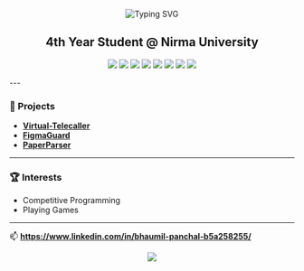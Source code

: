 <!-- Typing effect using SVG for modern vibe -->
<p align="center">
  <img src="https://readme-typing-svg.demolab.com?font=Fira+Code&size=28&pause=1000&color=36FF6B&center=true&vCenter=true&width=600&lines=Hi+there%2C+I+am+Bhaumil+Panchal+%F0%9F%91%8B" alt="Typing SVG" />
</p>

<h2 align="center">4th Year Student @ Nirma University</h2>

<!-- Skills Section -->
<p align="center">
  <img src="https://img.shields.io/badge/TypeScript-3178C6?style=for-the-badge&logo=typescript&logoColor=white" />
  <img src="https://img.shields.io/badge/React-20232A?style=for-the-badge&logo=react&logoColor=61DAFB" />
  <img src="https://img.shields.io/badge/Tailwind_CSS-38B2AC?style=for-the-badge&logo=tailwind-css&logoColor=white" />
  <img src="https://img.shields.io/badge/C-A8B9CC?style=for-the-badge&logo=c&logoColor=white" />
  <img src="https://img.shields.io/badge/C++-00599C?style=for-the-badge&logo=c%2B%2B&logoColor=white" />
  <img src="https://img.shields.io/badge/JavaScript-F7DF1E?style=for-the-badge&logo=javascript&logoColor=black" />
  <img src="https://img.shields.io/badge/Python-3670A0?style=for-the-badge&logo=python&logoColor=ffdd54" />
  <img src="https://img.shields.io/badge/Next.js-000000?style=for-the-badge&logo=nextdotjs&logoColor=white" />
</p>
---

### 🚀 Projects

- <b>[Virtual-Telecaller](https://github.com/Tirth1410/Virtual-Telecaller/)</b>
- <b>[FigmaGuard](https://github.com/Bhaumil111/FigmaGuard)</b>
- <b>[PaperParser](https://github.com/Bhaumil111/PaperParser)</b>

---

### 🏆 Interests

- Competitive Programming
- Playing Games

---

📫 <b>https://www.linkedin.com/in/bhaumil-panchal-b5a258255/</b>

<!-- Modern footer -->
<p align="center">
  <img src="https://capsule-render.vercel.app/api?type=waving&color=gradient&height=100&section=footer"/>
</p>
